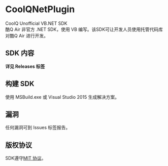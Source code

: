 # CoolQNetPlugin
CoolQ Unofficial VB.NET SDK<br>
酷Q Air 非官方 .NET SDK，使用 VB 编写。该SDK可让开发人员使用托管代码库对酷Q Air 进行开发。

## SDK 内容
**详见 Releases 标签**

## 构建 SDK
使用 MSBuild.exe 或 Visual Studio 2015 生成解决方案。

## 漏洞
任何漏洞可到 Issues 标签报告。

## 版权协议
SDK遵守[MIT 协议](LICENSE)。

